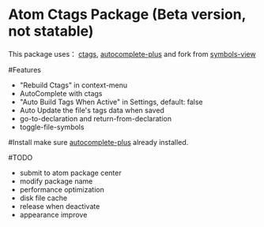 # Atom Ctags Package (Beta version, not statable)

This package uses：
[ctags](http://ctags.sourceforge.net),
[autocomplete-plus](https://github.com/saschagehlich/autocomplete-plus)
and fork from [symbols-view](https://github.com/atom/symbols-view)

#Features
* "Rebuild Ctags" in context-menu
* AutoComplete with ctags
* "Auto Build Tags When Active" in Settings, default: false
* Auto Update the file's tags data when saved
* go-to-declaration and return-from-declaration
* toggle-file-symbols


#Install
make sure [autocomplete-plus](https://github.com/saschagehlich/autocomplete-plus) already installed.

#TODO
* submit to atom package center
* modify package name
* performance optimization
* disk file cache
* release when deactivate
* appearance improve
